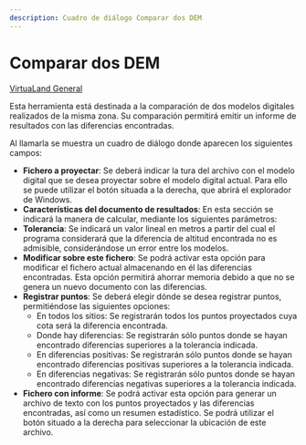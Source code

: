 ```yaml
---
description: Cuadro de diálogo Comparar dos DEM
---
```


# Comparar dos DEM

[ VirtuaLand General](../fichas-de-herramientas/ficha-de-herramientas-virtualand/virtualand-general.md)

Esta herramienta está destinada a la comparación de dos modelos digitales realizados de la misma zona. Su comparación permitirá emitir un informe de resultados con las diferencias encontradas.

Al llamarla se muestra un cuadro de diálogo donde aparecen los siguientes campos:

* **Fichero a proyectar**: Se deberá indicar la tura del archivo con el modelo digital que se desea proyectar sobre el modelo digital actual. Para ello se puede utilizar el botón situada a la derecha, que abrirá el explorador de Windows.
* **Características del documento de resultados**: En esta sección se indicará la manera de calcular, mediante los siguientes parámetros:
* **Tolerancia**: Se indicará un valor lineal en metros a partir del cual el programa considerará que la diferencia de altitud encontrada no es admisible, considerándose un error entre los modelos.
* **Modificar sobre este fichero**: Se podrá activar esta opción para modificar el fichero actual almacenando en él las diferencias encontradas. Esta opción permitirá ahorrar memoria debido a que no se genera un nuevo documento con las diferencias.
* **Registrar puntos**: Se deberá elegir dónde se desea registrar puntos, permitiéndose las siguientes opciones:
  * En todos los sitios: Se registrarán todos los puntos proyectados cuya cota será la diferencia encontrada.
  * Donde hay diferencias: Se registrarán sólo puntos donde se hayan encontrado diferencias superiores a la tolerancia indicada.
  * En diferencias positivas: Se registrarán sólo puntos donde se hayan encontrado diferencias positivas superiores a la tolerancia indicada.
  * En diferencias negativas: Se registrarán sólo puntos donde se hayan encontrado diferencias negativas superiores a la tolerancia indicada.
* **Fichero con informe**: Se podrá activar esta opción para generar un archivo de texto con los puntos proyectados y las diferencias encontradas, así como un resumen estadístico. Se podrá utilizar el botón situado a la derecha para seleccionar la ubicación de este archivo.

